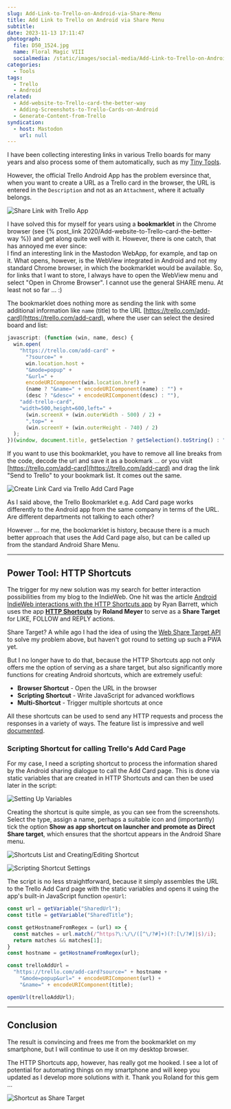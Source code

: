 ```yaml
---
slug: Add-Link-to-Trello-on-Android-via-Share-Menu
title: Add Link to Trello on Android via Share Menu
subtitle:
date: 2023-11-13 17:11:47
photograph:
  file: D50_1524.jpg
  name: Floral Magic VIII
  socialmedia: /static/images/social-media/Add-Link-to-Trello-on-Android-via-Share-Menu.png
categories:
  - Tools
tags:
  - Trello
  - Android
related:
  - Add-website-to-Trello-card-the-better-way
  - Adding-Screenshots-to-Trello-Cards-on-Android
  - Generate-Content-from-Trello
syndication:
  - host: Mastodon
    url: null
---
```


I have been collecting interesting links in various Trello boards for many years and also process some of them automatically, such as my [Tiny Tools](/collections/tiny-tools).

However, the official Trello Android App has the problem eversince that, when you want to create a URL as a Trello card in the browser, the URL is entered in the ``Description`` and not as an ``Attachment``, where it actually belongs.

![Share Link with Trello App](share-trello-app.png)

I have solved this for myself for years using a **bookmarklet** in the Chrome browser (see {% post_link 2020/Add-website-to-Trello-card-the-better-way %}) and get along quite well with it. However, there is one catch, that has annoyed me ever since:  
I find an interesting link in the Mastodon WebApp, for example, and tap on it. What opens, however, is the WebView integrated in Android and not my standard Chrome browser, in which the bookmarklet would be available. So, for links that I want to store, I always have to open the WebView menu and select "Open in Chrome Browser". I cannot use the general SHARE menu. At least not so far ... :)

<!-- more -->

The bookmarklet does nothing more as sending the link with some additional information like ``name`` (title) to the URL [https://trello.com/add-card](https://trello.com/add-card), where the user can select the desired board and list:

```js Trello-AddCard-Bookmarklet.js
javascript: (function (win, name, desc) {
  win.open(
    "https://trello.com/add-card" +
      "?source=" +
      win.location.host +
      "&mode=popup" +
      "&url=" +
      encodeURIComponent(win.location.href) +
      (name ? "&name=" + encodeURIComponent(name) : "") +
      (desc ? "&desc=" + encodeURIComponent(desc) : ""),
    "add-trello-card",
    "width=500,height=600,left=" +
      (win.screenX + (win.outerWidth - 500) / 2) +
      ",top=" +
      (win.screenY + (win.outerHeight - 740) / 2)
  );
})(window, document.title, getSelection ? getSelection().toString() : "");
```

If you want to use this bookmarklet, you have to remove all line breaks from the code, decode the url and save it as a bookmark ... or you visit [https://trello.com/add-card](https://trello.com/add-card) and drag the link "Send to Trello" to your bookmark list. It comes out the same.

![Create Link Card via Trello Add Card Page](trello-add-page.png)

As I said above, the Trello Bookmarklet e.g. Add Card page works differently to the Android app from the same company in terms of the URL. Are different departments not talking to each other?

However ... for me, the bookmarklet is history, because there is a much better approach that uses the Add Card page also, but can be called up from the standard Android Share Menu.

---

## Power Tool: HTTP Shortcuts

The trigger for my new solution was my search for better interaction possibilities from my blog to the IndieWeb. One hit was the article [Android IndieWeb interactions with the HTTP Shortcuts app](https://snarfed.org/android-indieweb-interactions-with-the-http-shortcuts-app) by Ryan Barrett, which uses the app [**HTTP Shortcuts**](https://http-shortcuts.rmy.ch/) by **Roland Meyer** to serve as a **Share Target** for LIKE, FOLLOW and REPLY actions. 

Share Target? A while ago I had the idea of using the [Web Share Target API](https://developer.chrome.com/articles/web-share-target/) to solve my problem above, but haven't got round to setting up such a PWA yet.

But I no longer have to do that, because the HTTP Shortcuts app not only offers me the option of serving as a share target, but also significantly more functions for creating Android shortcuts, which are extremely useful:

- **Browser Shortcut** - Open the URL in the browser
- **Scripting Shortcut** - Write JavaScript for advanced workflows
- **Multi-Shortcut** - Trigger multiple shortcuts at once

All these shortcuts can be used to send any HTTP requests and process the responses in a variety of ways. The feature list is impressive and well [documented](https://http-shortcuts.rmy.ch/documentation).

### Scripting Shortcut for calling Trello's Add Card Page

For my case, I need a scripting shortcut to process the information shared by the Android sharing dialogue to call the Add Card page. This is done via static variables that are created in HTTP Shortcuts and can then be used later in the script:

![Setting Up Variables](httpshortcuts-variables.png)

Creating the shortcut is quite simple, as you can see from the screenshots. Select the type, assign a name, perhaps a suitable icon and (importantly) tick the option **Show as app shortcut on launcher and promote as Direct Share target**, which ensures that the shortcut appears in the Android Share menu.

![Shortcuts List and Creating/Editing Shortcut](httpshortcuts-shortcut.png)

![Scripting Shortcut Settings](httpshortcuts-shortcut-settings.png)

The script is no less straightforward, because it simply assembles the URL to the Trello Add Card page with the static variables and opens it using the app's built-in JavaScript function ``openUrl``:

```js
const url = getVariable("SharedUrl");
const title = getVariable("SharedTitle");

const getHostnameFromRegex = (url) => {
  const matches = url.match(/^https?\:\/\/([^\/?#]+)(?:[\/?#]|$)/i);
  return matches && matches[1];
}
const hostname = getHostnameFromRegex(url);

const trelloAddUrl = 
  "https://trello.com/add-card?source=" + hostname + 
    "&mode=popup&url=" + encodeURIComponent(url) + 
    "&name=" + encodeURIComponent(title);

openUrl(trelloAddUrl);
```

---

## Conclusion

The result is convincing and frees me from the bookmarklet on my smartphone, but I will continue to use it on my desktop browser.

The HTTP Shortcuts app, however, has really got me hooked. I see a lot of potential for automating things on my smartphone and will keep you updated as I develop more solutions with it. Thank you Roland for this gem ...

![Shortcut as Share Target](httpshortcuts-share.png)